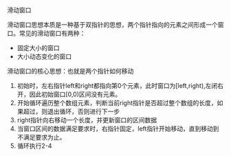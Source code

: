 滑动窗口

滑动窗口思想本质是一种基于双指针的思想，两个指针指向的元素之间形成一个窗口。常见的滑动窗口有两种：

- 固定大小的窗口
- 大小动态变化的窗口

滑动窗口的核心思想：也就是两个指针如何移动

1. 初始时，左右指针left和right都指向第0个元素，此时窗口为[left,right),左闭右开，因此初始窗口[0,0)区间没有元素。
2. 开始循环遍历整个数组元素，判断当前right指针是否超过整个数组的长度，如果超过，则退出循环，否则进行下一步
3. right指针向右移动一个长度，并更新窗口的区间数据
4. 当窗口区间的数据满足要求时，右指针固定，left指针开始移动，直到移动到不满足要求为止。
5. 循环执行2-4